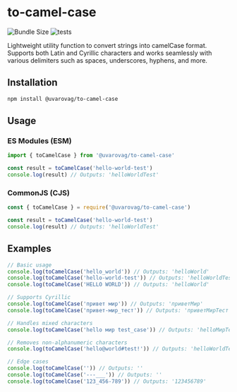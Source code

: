 # to-camel-case

![Bundle Size](https://img.shields.io/bundlephobia/minzip/@uvarovag/to-camel-case)
![tests](https://github.com/uvarovag/to-camel-case/actions/workflows/publish.yml/badge.svg)

Lightweight utility function to convert strings into camelCase format. Supports both Latin and Cyrillic characters and works seamlessly with various delimiters such as spaces, underscores, hyphens, and more.

## Installation

```bash
npm install @uvarovag/to-camel-case
```

## Usage

### ES Modules (ESM)

```js
import { toCamelCase } from '@uvarovag/to-camel-case'

const result = toCamelCase('hello-world-test')
console.log(result) // Outputs: 'helloWorldTest'
```

### CommonJS (CJS)

```js
const { toCamelCase } = require('@uvarovag/to-camel-case')

const result = toCamelCase('hello-world-test')
console.log(result) // Outputs: 'helloWorldTest'
```

## Examples

```ts
// Basic usage
console.log(toCamelCase('hello_world')) // Outputs: 'helloWorld'
console.log(toCamelCase('hello-world-test')) // Outputs: 'helloWorldTest'
console.log(toCamelCase('HELLO WORLD')) // Outputs: 'helloWorld'

// Supports Cyrillic
console.log(toCamelCase('привет мир')) // Outputs: 'приветМир'
console.log(toCamelCase('привет-мир_тест')) // Outputs: 'приветМирТест'

// Handles mixed characters
console.log(toCamelCase('hello мир test_case')) // Outputs: 'helloМирTestCase'

// Removes non-alphanumeric characters
console.log(toCamelCase('hello@world#test!')) // Outputs: 'helloWorldTest'

// Edge cases
console.log(toCamelCase('')) // Outputs: ''
console.log(toCamelCase('---___')) // Outputs: ''
console.log(toCamelCase('123_456-789')) // Outputs: '123456789'
```
